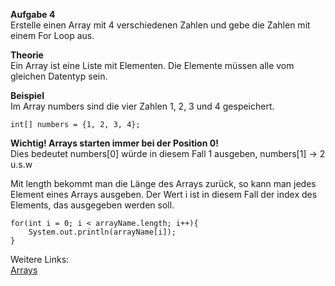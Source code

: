 <b>Aufgabe 4</b></br>
Erstelle einen Array mit 4 verschiedenen Zahlen und gebe die Zahlen mit einem For Loop aus.

<b>Theorie</b></br>
Ein Array ist eine Liste mit Elementen. Die Elemente müssen alle vom gleichen Datentyp sein.

<b>Beispiel</b></br>
Im Array numbers sind die vier Zahlen 1, 2, 3 und 4 gespeichert.
```
int[] numbers = {1, 2, 3, 4};
```
<b>Wichtig! Arrays starten immer bei der Position 0!</b></br>
Dies bedeutet numbers[0] würde in diesem Fall 1 ausgeben, numbers[1] -> 2 u.s.w

Mit length bekommt man die Länge des Arrays zurück, so kann man jedes Element eines Arrays ausgeben.
Der Wert i ist in diesem Fall der index des Elements, das ausgegeben werden soll.
```
for(int i = 0; i < arrayName.length; i++){
    System.out.println(arrayName[i]);
}
```

Weitere Links: </br>
<a href="https://www.w3schools.com/java/java_arrays.asp">Arrays</a>

